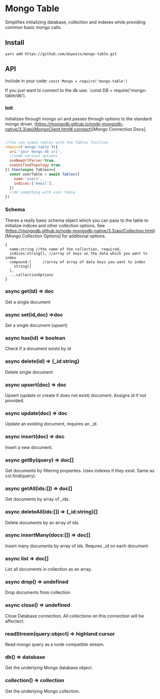 # Mongo Table
Simplifies initializing database, collection and indexes while providing
common basic mongo calls. 

## Install
`yarn add https://github.com/daywiss/mongo-table.git`

## API
Include in your code: `const Mongo = require('mongo-table')`

If you just want to connect to the db use: `const DB = require('mongo-table/db').


### Init
Initializes through mongo uri and passes through options to the standard mongo driver.
(https://mongodb.github.io/node-mongodb-native/3.3/api/MongoClient.html#.connect)[Mongo Connection Docs].

```js

//You can spawn tables with the Tables function
require('mongo-table')({
  uri:'your mongo db uri',
  //some various options
  useNewUrlParser:true,
  useUnifiedTopology:true,
}).then(async Tables=>{
  const userTable = await Tables({
    name:'users',
    indices:['email'],
  })
  //do something with user table
})

```
### Schema
Theres a really basic schema object which you can pass to the table to initialize indices
and other collection options. See (https://mongodb.github.io/node-mongodb-native/3.3/api/Collection.html)[Mongo Collection Options]
for additional options.

```
{
  name:string //the name of the collection, required,
  indices:string[], //array of keys on the data which you want to index
  compound:[     //array of array of data keys you want to index
    string[]
  ],
  ...collectionOptions
}
```

### async get(id) => doc
Get a single document

### async set(id,doc) =>doc
Set a single document (upsert)

### async has(id) => boolean
Check if a document exists by id

### async delete(id) => {_id:string}
Delete single document

### async upsert(doc) => doc
Upsert (update or create if does not exist) document. Assigns id if not provided.

### async update(doc) => doc
Update an existing document, requires an _id.

### async insert(doc) => doc
Insert a new document.

### async getBy(query) => doc[]
Get documents by filtering properties. Uses indexes if they exist. Same as col.find(query).

### async getAll(ids:[]) => doc[]
Get documents by array of _ids.

### async deleteAll(ids:[]) => {_id:string}[]
Delete documents by an array of ids.

### async insertMany(docs:[]) => doc[]
Insert many documents by array of ids. Requres _id on each document.

### async list => doc[]
List all documents in collection as an array.

### async drop() => undefined
Drop documents from collection.

### async close() => undefined
Close Database connection. All collections on this connection will be affectect.

### readStream(query:object) => highland:cursor
Read mongo query as a node compatible stream.

### db() => database
Get the underlying Mongo database object.

### collection() => collection
Get the underlying Mongo collection.





